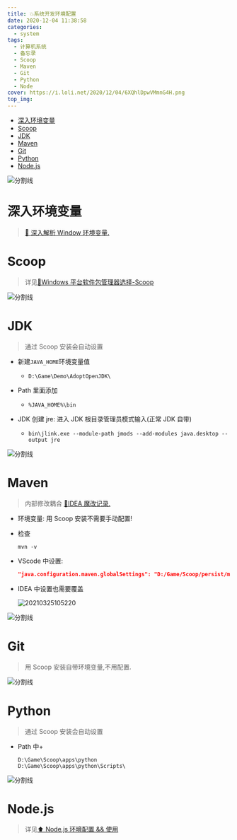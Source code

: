 ```yaml
---
title: 💥系统开发环境配置
date: 2020-12-04 11:38:58
categories:
  - system
tags:
  - 计算机系统
  - 备忘录
  - Scoop
  - Maven
  - Git
  - Python
  - Node
cover: https://i.loli.net/2020/12/04/6XQhlDpwVMmnG4H.png
top_img:
---
```


<!--
 * @Author: Weidows
 * @Date: 2020-12-04 11:38:58
 * @LastEditors: Weidows
 * @LastEditTime: 2021-03-25 10:52:28
 * @FilePath: \Weidowsd:\Game\Github\Blog-private\source\_posts\system\system_variable.md
 * @Description:
-->

- [深入环境变量](#深入环境变量)
- [Scoop](#scoop)
- [JDK](#jdk)
- [Maven](#maven)
- [Git](#git)
- [Python](#python)
- [Node.js](#nodejs)

![分割线](https://cdn.jsdelivr.net/gh/Weidows/Images/img/divider.png)

# 深入环境变量

> [🎇 深入解析 Window 环境变量.](../深入环境变量)

# Scoop

> 详见[🙌Windows 平台软件包管理器选择-Scoop](../../tools/Scoop)

![分割线](https://cdn.jsdelivr.net/gh/Weidows/Images/img/divider.png)

# JDK

> 通过 Scoop 安装会自动设置

- 新建`JAVA_HOME`环境变量值
  - `D:\Game\Demo\AdoptOpenJDK\`
- Path 里面添加
  - `%JAVA_HOME%\bin`
- JDK 创建 jre: 进入 JDK 根目录管理员模式输入(正常 JDK 自带)

  - `bin\jlink.exe --module-path jmods --add-modules java.desktop --output jre`

![分割线](https://cdn.jsdelivr.net/gh/Weidows/Images/img/divider.png)

# Maven

> 内部修改耦合 [🎉IDEA 魔改记录.](../../tools/IDEA/Modification#maven)

- 环境变量: 用 Scoop 安装不需要手动配置!

- 检查

  ```shell
  mvn -v
  ```

- VScode 中设置:

  ```json
  "java.configuration.maven.globalSettings": "D:/Game/Scoop/persist/maven/conf/settings.xml",
  ```

- IDEA 中设置也需要覆盖

  <img src="https://cdn.jsdelivr.net/gh/Weidows/Images/hpp/20210325105220.png" alt="20210325105220" />

![分割线](https://cdn.jsdelivr.net/gh/Weidows/Images/img/divider.png)

# Git

> 用 Scoop 安装自带环境变量,不用配置.

![分割线](https://cdn.jsdelivr.net/gh/Weidows/Images/img/divider.png)

# Python

> 通过 Scoop 安装会自动设置

- Path 中+
  ```
  D:\Game\Scoop\apps\python
  D:\Game\Scoop\apps\python\Scripts\
  ```

![分割线](https://cdn.jsdelivr.net/gh/Weidows/Images/img/divider.png)

# Node.js

> 详见[⬆ Node.js 环境配置 && 使用](../../Web/Node/node)
